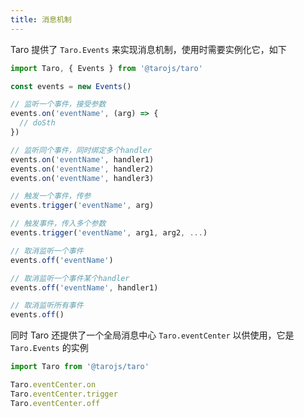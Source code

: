 ```yaml
---
title: 消息机制
---
```


Taro 提供了 `Taro.Events` 来实现消息机制，使用时需要实例化它，如下

```jsx
import Taro, { Events } from '@tarojs/taro'

const events = new Events()

// 监听一个事件，接受参数
events.on('eventName', (arg) => {
  // doSth
})

// 监听同个事件，同时绑定多个handler
events.on('eventName', handler1)
events.on('eventName', handler2)
events.on('eventName', handler3)

// 触发一个事件，传参
events.trigger('eventName', arg)

// 触发事件，传入多个参数
events.trigger('eventName', arg1, arg2, ...)

// 取消监听一个事件
events.off('eventName')

// 取消监听一个事件某个handler
events.off('eventName', handler1)

// 取消监听所有事件
events.off()
```

同时 Taro 还提供了一个全局消息中心 `Taro.eventCenter` 以供使用，它是 `Taro.Events` 的实例

```jsx
import Taro from '@tarojs/taro'

Taro.eventCenter.on
Taro.eventCenter.trigger
Taro.eventCenter.off
```
